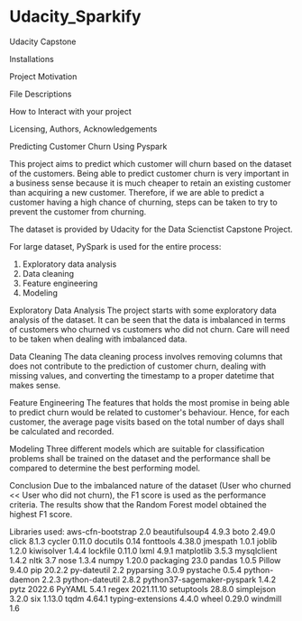 # Udacity_Sparkify
Udacity Capstone

Installations


Project Motivation


File Descriptions


How to Interact with your project


Licensing, Authors, Acknowledgements

Predicting Customer Churn Using Pyspark

This project aims to predict which customer will churn based on the dataset of the customers. Being able to predict customer churn is very important in a business sense because it is much cheaper to retain an existing customer than acquiring a new customer. Therefore, if we are able to predict a customer having a high chance of churning, steps can be taken to try to prevent the customer from churning. 

The dataset is provided by Udacity for the Data Scienctist Capstone Project. 

For large dataset, PySpark is used for the entire process: 
1. Exploratory data analysis
2. Data cleaning
3. Feature engineering
4. Modeling

Exploratory Data Analysis
The project starts with some exploratory data analysis of the dataset. It can be seen that the data is imbalanced in terms of customers who churned vs customers who did not churn. Care will need to be taken when dealing with imbalanced data. 

Data Cleaning
The data cleaning process involves removing columns that does not contribute to the prediction of customer churn, dealing with missing values, and converting the timestamp to a proper datetime that makes sense. 

Feature Engineering
The features that holds the most promise in being able to predict churn would be related to customer's behaviour. Hence, for each customer, the average page visits based on the total number of days shall be calculated and recorded. 

Modeling
Three different models which are suitable for classification problems shall be trained on the dataset and the performance shall be compared to determine the best performing model. 

Conclusion
Due to the imbalanced nature of the dataset (User who churned << User who did not churn), the F1 score is used as the performance criteria. The results show that the Random Forest model obtained the highest F1 score. 


Libraries used:
aws-cfn-bootstrap          2.0
beautifulsoup4             4.9.3
boto                       2.49.0
click                      8.1.3
cycler                     0.11.0
docutils                   0.14
fonttools                  4.38.0
jmespath                   1.0.1
joblib                     1.2.0
kiwisolver                 1.4.4
lockfile                   0.11.0
lxml                       4.9.1
matplotlib                 3.5.3
mysqlclient                1.4.2
nltk                       3.7
nose                       1.3.4
numpy                      1.20.0
packaging                  23.0
pandas                     1.0.5
Pillow                     9.4.0
pip                        20.2.2
py-dateutil                2.2
pyparsing                  3.0.9
pystache                   0.5.4
python-daemon              2.2.3
python-dateutil            2.8.2
python37-sagemaker-pyspark 1.4.2
pytz                       2022.6
PyYAML                     5.4.1
regex                      2021.11.10
setuptools                 28.8.0
simplejson                 3.2.0
six                        1.13.0
tqdm                       4.64.1
typing-extensions          4.4.0
wheel                      0.29.0
windmill                   1.6
